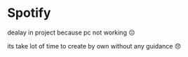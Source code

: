 # Spotify

dealay in project 
because pc not working 😔 


its take lot of time to create by own without any guidance 😞 
